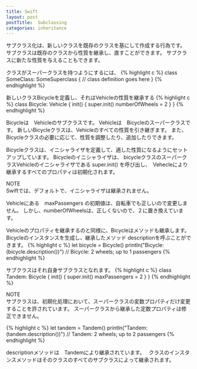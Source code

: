 ```yaml
---
title: Swift
layout: post
postTitle:  Subclassing
categories: inheritance
---
```


サブクラス化は、新しいクラスを既存のクラスを基にして作成する行為です。
サブクラスは既存のクラスから性質を継承し、直すことができます。
サブクラスに新たな性質を与えることもできます。

クラスがスーパークラスを持つようにするには、
{% highlight c %}
class SomeClass: SomeSuperclass {
    // class definition goes here
}
{% endhighlight %}


新しいクラスBicycleを定義し、それはVehicleの性質を継承する
{% highlight c %}
class Bicycle: Vehicle {
    init() {
        super.init()
        numberOfWheels = 2
    }
}
{% endhighlight %}

Bicycleは　Vehicleのサブクラスです。
Vehicleは　Bicycleのスーパークラスです。
新しいBicycleクラスは、Vehicleのすべての性質を引き継ぎます。
また、Bicycleクラスの必要に応じて、性質を調整したり、追加したりできます。

Bicycleクラスは、イニシャライザを定義して、適した性質になるようにセットアップしています。
Bicycleのイニシャライザは、 bicycleクラスのスーパークラスVehicleのイニシャライザである
super.init() を呼び出し、　Vehecleにより継承するすべてのプロパティは初期化されます。

<div class="panel">
	<div class="panel-heading">NOTE</div>
	Swiftでは、デフォルトで、イニシャライザは継承されません。
</div>

Vehicleにある　maxPassengers の初期値は、自転車でも正しいので変更しません。
しかし、numberOfWheelsは、正しくないので、２に置き換えています。

Vehicleのプロパティを継承するのと同様に、Bicycleはメソッドも継承します。
Bicycleのインスタンスを生成し、継承したメソッド descriptionを呼ぶことができます。
{% highlight c %}
let bicycle = Bicycle()
println("Bicycle: \(bicycle.description())")
// Bicycle: 2 wheels; up to 1 passengers
{% endhighlight %}

サブクラスはそれ自身サブクラスとなれます。
{% highlight c %}
class Tandem: Bicycle {
    init() {
        super.init()
        maxPassengers = 2
    }
}
{% endhighlight %}

<div class="panel">
	<div class="panel-heading">NOTE</div>
	サブクラスは、初期化処理において、スーパークラスの変数プロパティだけ変更することを許されています。
	スーパークラスから継承した定数プロパティは修正できません。
</div>

{% highlight c %}
let tandem = Tandem()
println("Tandem: \(tandem.description())")
// Tandem: 2 wheels; up to 2 passengers
{% endhighlight %}

descriptionメソッドは　Tandemにより継承されています。　
クラスのインスタンスメソッドはそのクラスのすべてのサブクラスによって継承されます。
